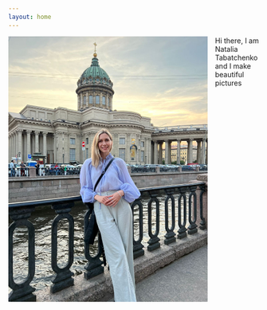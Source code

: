 ```yaml
---
layout: home
---
```

<p style="height: 500px;">
<img src="assets/img/IMG-20230622-WA0007.jpg" style="width:400px;float:left;margin-right:15px">
Hi there, I am Natalia Tabatchenko and I make beautiful pictures
</p>